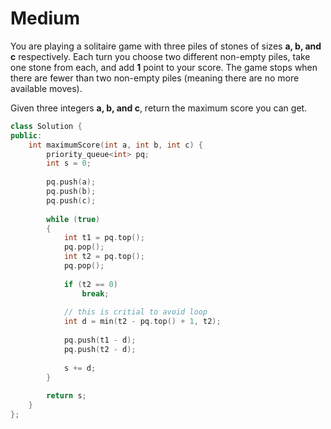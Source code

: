 # Medium

You are playing a solitaire game with three piles of stones of sizes **a​​​​​​, b,​​​​​​ and c**​​​​​​ respectively. Each turn you choose two different non-empty piles, take one stone from each, and add **1** point to your score. The game stops when there are fewer than two non-empty piles (meaning there are no more available moves).

Given three integers **a​​​​​, b,​​​​​ and c**​​​​​, return the maximum score you can get.

```cpp
class Solution {
public:
    int maximumScore(int a, int b, int c) {
        priority_queue<int> pq;
        int s = 0;
        
        pq.push(a);
        pq.push(b);
        pq.push(c);
        
        while (true)
        {
            int t1 = pq.top();
            pq.pop();
            int t2 = pq.top();
            pq.pop();
            
            if (t2 == 0)
                break;
            
            // this is critial to avoid loop
            int d = min(t2 - pq.top() + 1, t2);
            
            pq.push(t1 - d);
            pq.push(t2 - d);
            
            s += d;
        }
        
        return s;
    }
};
```
